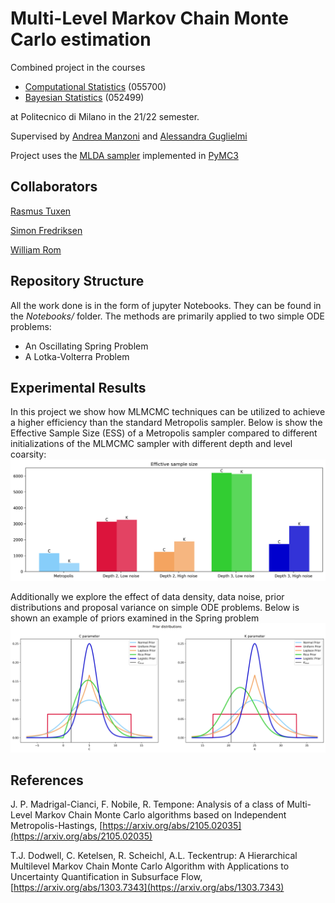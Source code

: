 # Multi-Level Markov Chain Monte Carlo estimation
Combined project in the courses
- [Computational Statistics](https://www11.ceda.polimi.it/schedaincarico/schedaincarico/controller/scheda_pubblica/SchedaPublic.do?&evn_default=evento&matricola=989644&c_insegn=055700) (055700) 
- [Bayesian Statistics](https://www4.ceda.polimi.it/manifesti/manifesti/controller/ManifestoPublic.do?EVN_DETTAGLIO_RIGA_MANIFESTO=evento&aa=2016&k_cf=225&k_corso_la=487&k_indir=MST&codDescr=097659&lang=EN&semestre=1&anno_corso=2&idItemOfferta=120288&idRiga=194828) (052499) 

at Politecnico di Milano in the 21/22 semester.

Supervised by [Andrea Manzoni](https://www4.ceda.polimi.it/manifesti/manifesti/controller/ricerche/RicercaPerDocentiPublic.do?evn_didattica=evento&k_doc=189941&polij_device_category=DESKTOP&__pj0=0&__pj1=9619a602b442b2145bf9220580e36137) and [Alessandra Guglielmi](https://www4.ceda.polimi.it/manifesti/manifesti/controller/ricerche/RicercaPerDocentiPublic.do?evn_didattica=evento&k_doc=5353&aa=2016&lang=EN&jaf_currentWFID=main)

Project uses the [MLDA sampler](https://docs.pymc.io/en/stable/pymc-examples/examples/samplers/MLDA_introduction.html) implemented in [PyMC3](https://docs.pymc.io/en/v3/)

## Collaborators
[Rasmus Tuxen](https://github.com/RTuxen)

[Simon Fredriksen](https://github.com/Slfredri)

[William Rom](https://github.com/William-Rom)

## Repository Structure

All the work done is in the form of jupyter Notebooks. They can be found in the *Notebooks/* folder. The methods are primarily applied to two simple ODE problems:
- An Oscillating Spring Problem
- A Lotka-Volterra Problem

## Experimental Results
In this project we show how MLMCMC techniques can be utilized to achieve a higher efficiency than the standard Metropolis sampler.
Below is show the Effective Sample Size (ESS) of a Metropolis sampler compared to different initializations of the MLMCMC sampler with
different depth and level coarsity:
![Alt text](figures/spring_problem_analytical_figures/dual_parameter_estimation/increasing_level_noise_test/ess.png?raw=true "Title")

Additionally we explore the effect of data density, data noise, prior distributions and proposal variance on simple ODE problems.
Below is shown an example of priors examined in the Spring problem 
![Alt text](figures/spring_problem_analytical_figures/dual_parameter_estimation/Prior_distribution_test/prior_distributions.png?raw=true "Title")


## References
J. P. Madrigal-Cianci, F. Nobile, R. Tempone: Analysis of a class of Multi-Level Markov Chain Monte Carlo algorithms based on Independent Metropolis-Hastings, [https://arxiv.org/abs/2105.02035](https://arxiv.org/abs/2105.02035)

T.J. Dodwell, C. Ketelsen, R. Scheichl, A.L. Teckentrup: A Hierarchical Multilevel Markov Chain Monte Carlo Algorithm with Applications to Uncertainty Quantification in Subsurface Flow, [https://arxiv.org/abs/1303.7343](https://arxiv.org/abs/1303.7343)
